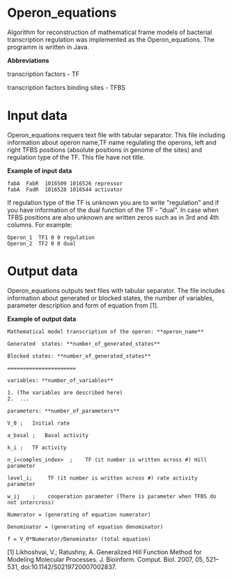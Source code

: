 # Operon_equations

Algorithm for reconstruction of mathematical frame models of bacterial transcription regulation was implemented as the Operon_equations. 
The programm is written in Java.

**Abbreviations**

transcription factors - TF

transcription factors binding sites - TFBS

# Input data

Operon_equations requers text file with tabular separator. This file including information about operon name,TF name regulating the operons,
left and right TFBS positions (absolute positions in genome of the sites) and regulation type of the TF. This file have not title.

**Example of input data**

```
fabA  FabR  1016509 1016526 repressor
fabA  FadR  1016528 1016544 activator
```
If regulation type of the TF is unknown you are to write "regulation" and if you have information of the dual function of the TF - "dual".
In case when TFBS positions are also unknown are written zeros such as in 3rd and 4th columns.
For example:

```
Operon_1  TF1 0 0 regulation
Operon_2  TF2 0 0 dual
```

# Output data

Operon_equations outputs text files with tabular separator. The file includes information about generated or blocked states, the number of variables, parameter description and form of equation from [1].

**Example of output data**

```
Mathematical model transcription of the operon: **operon_name**

Generated  states: **number_of_generated_states**

Blocked states: **number_of_generated_states**

======================

variables: **number_of_variables**

1. (The variables are described here)
2.  ...

parameters: **number_of_parameters**

V_0	;	Initial rate

a_basal	;	Basal activity

k_i	;	TF activity

n_i<comples_index>	;	 TF (it number is written across #) Hill parameter

level_i;	 TF (it number is written across #) rate activity parameter

w_ij	;	 cooperation parameter (There is parameter when TFBS do not intercross)

Numerator = (generating of equation numerator)

Denominator = (generating of equation denominator)

f = V_0*Numerator/Denominator (total equation)
```

[1] Likhoshvai, V.; Ratushny, A. Generalized Hill Function Method for Modeling Molecular Processes. J. Bioinform. Comput. Biol. 2007, 05, 521–531, doi:10.1142/S0219720007002837.







